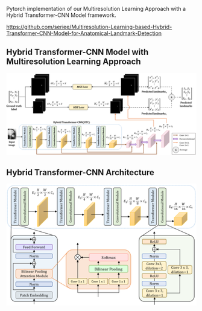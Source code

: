 
Pytorch implementation of our Multiresolution Learning Approach with a Hybrid Transformer-CNN Model framework.

https://github.com/seriee/Multiresolution-Learning-based-Hybrid-Transformer-CNN-Model-for-Anatomical-Landmark-Detection

## Hybrid Transformer-CNN Model with Multiresolution Learning Approach
<div align="center">
  <img src="resources/Multiresolution_Learning_HTC.PNG"/>
</div>

## Hybrid Transformer-CNN Architecture
<div align="center">
  <img src="resources/HTC_architecture.PNG"/>
</div>
